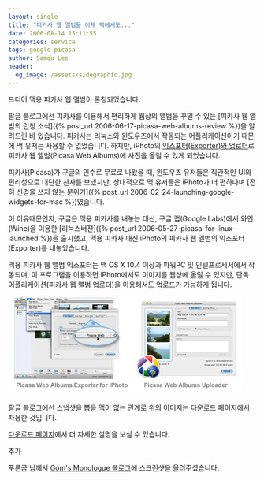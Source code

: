 ```yaml
---
layout: single
title: "피카사 웹 앨범을 이제 맥에서도..."
date: 2006-08-14 15:11:55
categories: service
tags: google picasa
author: Samgu Lee
header:
  og_image: /assets/sidegraphic.jpg
---
```


드디어 맥용 피카사 웹 앨범이 론칭되었습니다.

팔글 블로그에선 피카사를 이용해서 편리하게 웹상의 앨범을 꾸밀 수 있는 [피카사 웹 앨범의 런칭 소식]({% post_url 2006-06-17-picasa-web-albums-review %})을 알려드린 바 있습니다. 피카사는 리눅스와 윈도우즈에서 작동되는 어플리케이션이기 때문에 맥 유저는 사용할 수 없었습니다. 하지만, iPhoto의 [익스포터(Exporter)와 업로더](http://picasa.google.com/web/mac_tools.html)로 피카사 웹 앨범(Picasa Web Albums)에 사진을 올릴 수 있게 되었습니다.

피카사(Picasa)가 구글의 인수로 무료로 나왔을 때, 윈도우즈 유저들은 직관적인 UI와 편리성으로 대단한 찬사를 보냈지만, 상대적으로 맥 유저들은 iPhoto가 더 편하다며 [전혀 신경을 쓰지 않는 분위기]({% post_url 2006-02-24-launching-google-widgets-for-mac %})였습니다.

이 이유때문인지, 구글은 맥용 피카사를 내놓는 대신, 구글 랩(Google Labs)에서 와인(Wine)을 이용한 [리눅스버젼]({% post_url 2006-05-27-picasa-for-linux-launched %})을 출시했고, 맥용 피카사 대신 iPhoto의 피카사 웹 앨범의 익스포터(Exporter)를 내놓았습니다.

맥용 피카사 웹 앨범 익스포터는 맥 OS X 10.4 이상과 파워PC 및 인텔프로세서에서 작동되며, 이 프로그램을 이용하면 iPhoto에서도 이미지를 웹상에 올릴 수 있지만, 단독 어플리케이션(피카사 웹 앨범 업로더)을 이용해서도 업로드가 가능하게 됩니다.

![iPhoto의 피카사 웹 앨범 익스포터와 업로더](/assets/sidegraphic.jpg)

팔글 블로그에선 스냅샷을 뽑을 맥이 없는 관계로 위의 이미지는 다운로드 페이지에서 차용한 것입니다.

[다운로드 페이지](http://picasa.google.com/web/mac_tools.html)에서 더 자세한 설명을 보실 수 있습니다.

추가

푸른곰 님께서 [Gom's Monologue 블로그](http://hansollkim.80port.net/blog/entry/Picasa-Web%C0%C7-%B8%C6%BF%EB-%BE%F7%B7%CE%B4%F5)에 스크린샷을 올려주셨습니다.
